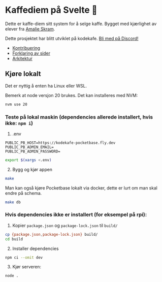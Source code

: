 # Kaffediem på Svelte 🧨

Dette er kaffe-diem sitt system for å selge kaffe. Bygget med kjærlighet av elever fra [Amalie Skram](https://www.amalieskram.vgs.no).

Dette prosjektet har blitt utviklet på kodekafe. [Bli med på Discord!](https://discord.gg/HC6UMSfrJN)

- [Kontribuering](./docs/contribution.md)
- [Forklaring av sider](./docs/routes.md)
- [Arkitektur](./docs/architecture.md)

## Kjøre lokalt

Det er nyttig å enten ha Linux eller WSL.

Bemerk at node versjon 20 brukes. Det kan installeres med NVM:

```bash
nvm use 20
```

### Teste på lokal maskin (dependencies allerede installert, hvis ikke: `npm i`)

1. .env

```
PUBLIC_PB_HOST=https://kodekafe-pocketbase.fly.dev
PUBLIC_PB_ADMIN_EMAIL=
PUBLIC_PB_ADMIN_PASSWORD=
```

```bash
export $(xargs <.env)
```

2. Bygg og kjør appen

```bash
make
```

Man kan også kjøre Pocketbase lokalt via docker, dette er lurt om man skal endre på schema.

```bash
make db
```

### Hvis dependencies ikke er installert (for eksempel på rpi):

1. Kopier `package.json` og `package-lock.json` til `build/`

```bash
cp {package.json,package-lock.json} build/
cd build
```

2. Installer dependencies

```bash
npm ci --omit dev
```

3. Kjør serveren:

```bash
node .
```
